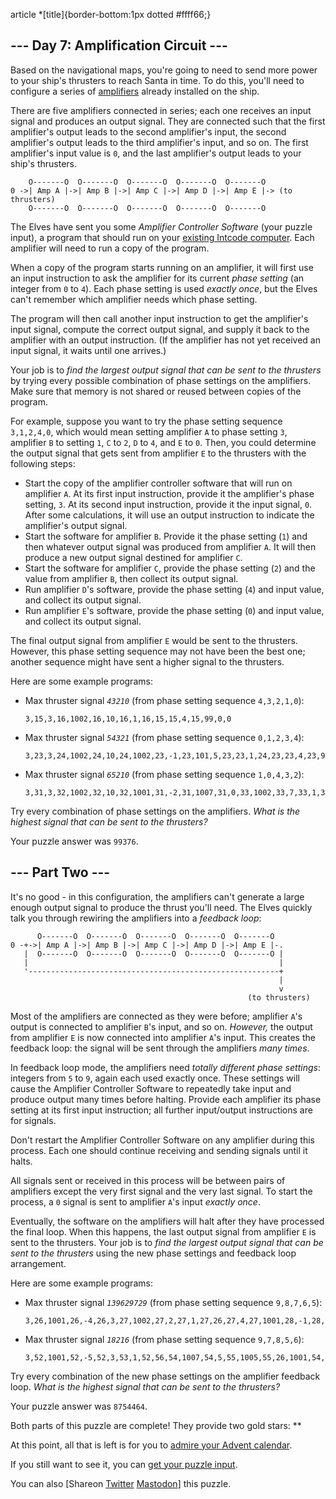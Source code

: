 article \*[title]{border-bottom:1px dotted #ffff66;}

\--- Day 7: Amplification Circuit ---
----------

Based on the navigational maps, you're going to need to send more power to your ship's thrusters to reach Santa in time. To do this, you'll need to configure a series of [amplifiers](https://en.wikipedia.org/wiki/Amplifier) already installed on the ship.

There are five amplifiers connected in series; each one receives an input signal and produces an output signal. They are connected such that the first amplifier's output leads to the second amplifier's input, the second amplifier's output leads to the third amplifier's input, and so on. The first amplifier's input value is `0`, and the last amplifier's output leads to your ship's thrusters.

```
    O-------O  O-------O  O-------O  O-------O  O-------O
0 ->| Amp A |->| Amp B |->| Amp C |->| Amp D |->| Amp E |-> (to thrusters)
    O-------O  O-------O  O-------O  O-------O  O-------O

```

The Elves have sent you some *Amplifier Controller Software* (your puzzle input), a program that should run on your [existing Intcode computer](5). Each amplifier will need to run a copy of the program.

When a copy of the program starts running on an amplifier, it will first use an input instruction to ask the amplifier for its current *phase setting* (an integer from `0` to `4`). Each phase setting is used *exactly once*, but the Elves can't remember which amplifier needs which phase setting.

The program will then call another input instruction to get the amplifier's input signal, compute the correct output signal, and supply it back to the amplifier with an output instruction. (If the amplifier has not yet received an input signal, it waits until one arrives.)

Your job is to *find the largest output signal that can be sent to the thrusters* by trying every possible combination of phase settings on the amplifiers. Make sure that memory is not shared or reused between copies of the program.

For example, suppose you want to try the phase setting sequence `3,1,2,4,0`, which would mean setting amplifier `A` to phase setting `3`, amplifier `B` to setting `1`, `C` to `2`, `D` to `4`, and `E` to `0`. Then, you could determine the output signal that gets sent from amplifier `E` to the thrusters with the following steps:

* Start the copy of the amplifier controller software that will run on amplifier `A`. At its first input instruction, provide it the amplifier's phase setting, `3`. At its second input instruction, provide it the input signal, `0`. After some calculations, it will use an output instruction to indicate the amplifier's output signal.
* Start the software for amplifier `B`. Provide it the phase setting (`1`) and then whatever output signal was produced from amplifier `A`. It will then produce a new output signal destined for amplifier `C`.
* Start the software for amplifier `C`, provide the phase setting (`2`) and the value from amplifier `B`, then collect its output signal.
* Run amplifier `D`'s software, provide the phase setting (`4`) and input value, and collect its output signal.
* Run amplifier `E`'s software, provide the phase setting (`0`) and input value, and collect its output signal.

The final output signal from amplifier `E` would be sent to the thrusters. However, this phase setting sequence may not have been the best one; another sequence might have sent a higher signal to the thrusters.

Here are some example programs:

* Max thruster signal *`43210`* (from phase setting sequence `4,3,2,1,0`):

  ```
  3,15,3,16,1002,16,10,16,1,16,15,15,4,15,99,0,0
  ```

* Max thruster signal *`54321`* (from phase setting sequence `0,1,2,3,4`):

  ```
  3,23,3,24,1002,24,10,24,1002,23,-1,23,101,5,23,23,1,24,23,23,4,23,99,0,0
  ```

* Max thruster signal *`65210`* (from phase setting sequence `1,0,4,3,2`):

  ```
  3,31,3,32,1002,32,10,32,1001,31,-2,31,1007,31,0,33,1002,33,7,33,1,33,31,31,1,32,31,31,4,31,99,0,0,0
  ```

Try every combination of phase settings on the amplifiers. *What is the highest signal that can be sent to the thrusters?*

Your puzzle answer was `99376`.

\--- Part Two ---
----------

It's no good - in this configuration, the amplifiers can't generate a large enough output signal to produce the thrust you'll need. The Elves quickly talk you through rewiring the amplifiers into a *feedback loop*:

```
      O-------O  O-------O  O-------O  O-------O  O-------O
0 -+->| Amp A |->| Amp B |->| Amp C |->| Amp D |->| Amp E |-.
   |  O-------O  O-------O  O-------O  O-------O  O-------O |
   |                                                        |
   '--------------------------------------------------------+
                                                            |
                                                            v
                                                     (to thrusters)

```

Most of the amplifiers are connected as they were before; amplifier `A`'s output is connected to amplifier `B`'s input, and so on. *However,* the output from amplifier `E` is now connected into amplifier `A`'s input. This creates the feedback loop: the signal will be sent through the amplifiers *many times*.

In feedback loop mode, the amplifiers need *totally different phase settings*: integers from `5` to `9`, again each used exactly once. These settings will cause the Amplifier Controller Software to repeatedly take input and produce output many times before halting. Provide each amplifier its phase setting at its first input instruction; all further input/output instructions are for signals.

Don't restart the Amplifier Controller Software on any amplifier during this process. Each one should continue receiving and sending signals until it halts.

All signals sent or received in this process will be between pairs of amplifiers except the very first signal and the very last signal. To start the process, a `0` signal is sent to amplifier `A`'s input *exactly once*.

Eventually, the software on the amplifiers will halt after they have processed the final loop. When this happens, the last output signal from amplifier `E` is sent to the thrusters. Your job is to *find the largest output signal that can be sent to the thrusters* using the new phase settings and feedback loop arrangement.

Here are some example programs:

* Max thruster signal *`139629729`* (from phase setting sequence `9,8,7,6,5`):

  ```
  3,26,1001,26,-4,26,3,27,1002,27,2,27,1,27,26,27,4,27,1001,28,-1,28,1005,28,6,99,0,0,5
  ```

* Max thruster signal *`18216`* (from phase setting sequence `9,7,8,5,6`):

  ```
  3,52,1001,52,-5,52,3,53,1,52,56,54,1007,54,5,55,1005,55,26,1001,54,-5,54,1105,1,12,1,53,54,53,1008,54,0,55,1001,55,1,55,2,53,55,53,4,53,1001,56,-1,56,1005,56,6,99,0,0,0,0,10
  ```

Try every combination of the new phase settings on the amplifier feedback loop. *What is the highest signal that can be sent to the thrusters?*

Your puzzle answer was `8754464`.

Both parts of this puzzle are complete! They provide two gold stars: \*\*

At this point, all that is left is for you to [admire your Advent calendar](/2019).

If you still want to see it, you can [get your puzzle input](7/input).

You can also [Shareon [Twitter](https://twitter.com/intent/tweet?text=I%27ve+completed+%22Amplification+Circuit%22+%2D+Day+7+%2D+Advent+of+Code+2019&url=https%3A%2F%2Fadventofcode%2Ecom%2F2019%2Fday%2F7&related=ericwastl&hashtags=AdventOfCode) [Mastodon](javascript:void(0);)] this puzzle.